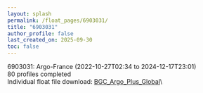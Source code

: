 ```yaml
---
layout: splash
permalink: /float_pages/6903031/
title: "6903031"
author_profile: false
last_created_on: 2025-09-30
toc: false
---
```

 
6903031: Argo-France (2022-10-27T02:34 to 2024-12-17T23:01)\
80 profiles completed\
Individual float file download: [BGC_Argo_Plus_Global](https://ftp.soest.hawaii.edu/bgc_argo_plus/Individual_Floats/outliers_removed/6903031_Sprof_processed.nc)\
